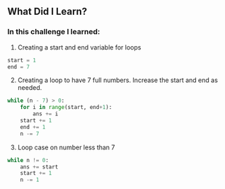 ## What Did I Learn?

### In this challenge I learned:

1. Creating a start and end variable for loops
```python
start = 1
end = 7
```

2. Creating a loop to have 7 full numbers. Increase the start and end as needed.
```python
while (n - 7) > 0:
    for i in range(start, end+1):
        ans += i
    start += 1
    end += 1
    n -= 7
```

3. Loop case on number less than 7
```python
while n != 0:
    ans += start
    start += 1
    n -= 1
```